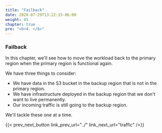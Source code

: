 ```yaml
---
title: "Failback"
date: 2020-07-29T13:22:15-06:00
weight: 45
chapter: true
pre: "<b>4. </b>"
---
```


### Failback

In this chapter, we'll see how to move the workload back to the primary region when the primary region is functional again.

We have three things to consider:

* We have data in the S3 bucket in the backup region that is not in the primary region.
* We have infrastructure deployed in the backup region that we don't want to live permanently.
* Our incoming traffic is still going to the backup region.

We'll tackle these one at a time.

{{< prev_next_button link_prev_url="../" link_next_url="traffic" />}}